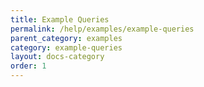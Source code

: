 ```yaml
---
title: Example Queries
permalink: /help/examples/example-queries
parent_category: examples
category: example-queries
layout: docs-category
order: 1
---
```

